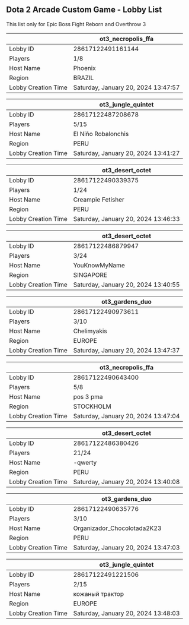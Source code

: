 ## Dota 2 Arcade Custom Game - Lobby List

This list only for Epic Boss Fight Reborn and Overthrow 3

|  | ot3_necropolis_ffa |
| ------ | ------ |
| Lobby ID | 28617122491161144 |
| Players | 1/8 |
| Host Name | Phoenix |
| Region | BRAZIL |
| Lobby Creation Time | Saturday, January 20, 2024 13:47:57 |


|  | ot3_jungle_quintet |
| ------ | ------ |
| Lobby ID | 28617122487208678 |
| Players | 5/15 |
| Host Name | El Niño Robalonchis |
| Region | PERU |
| Lobby Creation Time | Saturday, January 20, 2024 13:41:27 |


|  | ot3_desert_octet |
| ------ | ------ |
| Lobby ID | 28617122490339375 |
| Players | 1/24 |
| Host Name | Creampie Fetisher |
| Region | PERU |
| Lobby Creation Time | Saturday, January 20, 2024 13:46:33 |


|  | ot3_desert_octet |
| ------ | ------ |
| Lobby ID | 28617122486879947 |
| Players | 3/24 |
| Host Name | YouKnowMyName |
| Region | SINGAPORE |
| Lobby Creation Time | Saturday, January 20, 2024 13:40:55 |


|  | ot3_gardens_duo |
| ------ | ------ |
| Lobby ID | 28617122490973611 |
| Players | 3/10 |
| Host Name | Chelimyakis |
| Region | EUROPE |
| Lobby Creation Time | Saturday, January 20, 2024 13:47:37 |


|  | ot3_necropolis_ffa |
| ------ | ------ |
| Lobby ID | 28617122490643400 |
| Players | 5/8 |
| Host Name | pos 3 pma |
| Region | STOCKHOLM |
| Lobby Creation Time | Saturday, January 20, 2024 13:47:04 |


|  | ot3_desert_octet |
| ------ | ------ |
| Lobby ID | 28617122486380426 |
| Players | 21/24 |
| Host Name | -qwerty |
| Region | PERU |
| Lobby Creation Time | Saturday, January 20, 2024 13:40:08 |


|  | ot3_gardens_duo |
| ------ | ------ |
| Lobby ID | 28617122490635776 |
| Players | 3/10 |
| Host Name | Organizador_Chocolotada2K23 |
| Region | PERU |
| Lobby Creation Time | Saturday, January 20, 2024 13:47:03 |


|  | ot3_jungle_quintet |
| ------ | ------ |
| Lobby ID | 28617122491221506 |
| Players | 2/15 |
| Host Name | кожаный трактор |
| Region | EUROPE |
| Lobby Creation Time | Saturday, January 20, 2024 13:48:03 |


